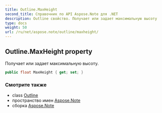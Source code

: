 ```yaml
---
title: Outline.MaxHeight
second_title: Справочник по API Aspose.Note для .NET
description: Outline свойство. Получает или задает максимальную высоту.
type: docs
weight: 50
url: /ru/net/aspose.note/outline/maxheight/
---
```

## Outline.MaxHeight property

Получает или задает максимальную высоту.

```csharp
public float MaxHeight { get; set; }
```

### Смотрите также

* class [Outline](../)
* пространство имен [Aspose.Note](../../outline/)
* сборка [Aspose.Note](../../../)


